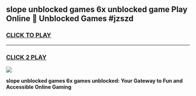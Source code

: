 
## slope unblocked games 6x unblocked game Play Online 👋 Unblocked Games #jzszd
<h3>
<a href="https://premium.freeplayer.one?title=slope_unblocked_games_6x&ref=21F">CLICK TO PLAY</a></h3>
<hr>

<h3>
<a href="https://premium.freeplayer.one?title=slope_unblocked_games_6x&ref=21F">CLICK 2 PLAY</a>
  
</h3>

<a href="https://premium.freeplayer.one?title=slope_unblocked_games_6x&ref=21F/"><img src="https://clearcache.store/games.png"></a>


**slope unblocked games 6x games unblocked: Your Gateway to Fun and Accessible Online Gaming**
